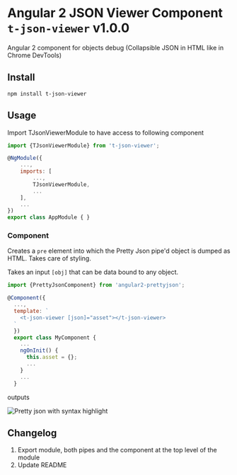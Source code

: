 # 


# Angular 2 JSON Viewer Component `t-json-viewer` v1.0.0

Angular 2 component for objects debug (Collapsible JSON in HTML like in Chrome DevTools)

## Install

```
npm install t-json-viewer
```

## Usage

Import TJsonViewerModule to have access to following component
```js
import {TJsonViewerModule} from 't-json-viewer';

@NgModule({
    ...,
    imports: [
        ...,
        TJsonViewerModule,
        ...
    ],
    ...
})
export class AppModule { }
```

### Component

 Creates a `pre` element into which the Pretty Json pipe'd object is dumped as HTML. Takes care of styling.

 Takes an input `[obj]` that can be data bound to any object.

```js
import {PrettyJsonComponent} from 'angular2-prettyjson';

@Component({
  ...,
  template: `
    <t-json-viewer [json]="asset"></t-json-viewer>
  `
  })
  export class MyComponent {
    ...
    ngOnInit() {
      this.asset = {};
      ...
    }
    ...
  }
```

outputs

![Pretty json with syntax highlight](https://cloud.githubusercontent.com/assets/487758/15599410/a68103f4-2415-11e6-8c5e-d86c22abd72b.png)

## Changelog

1. Export module, both pipes and the component at the top level of the module
1. Update README
